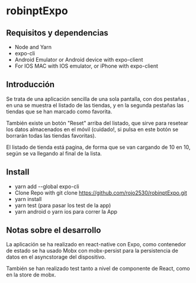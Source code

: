 # robinptExpo

## Requisitos y dependencias


* Node and Yarn
* expo-cli
* Android Emulator or Android device with expo-client
* For IOS MAC with IOS emulator, or iPhone with expo-client

## Introducción

Se trata de una aplicación sencilla de una sola pantalla, con dos pestañas , en una se muestra el listado de las tiendas, y en la segunda pestañas las tiendas que se han
marcado como favorita. 

También existe un botón "Reset" arriba del listado, que sirve para resetear los datos almacenados en el móvil (cuidado!, si pulsa en este botón se borrarán todas las tiendas
favoritas).

El listado de tienda está pagina, de forma que se van cargando de 10 en 10, según se va llegando al final de la lista. 

## Install 

* yarn add --global expo-cli
* Clone Repo with git clone https://github.com/rojo2530/robinptExpo.git
* yarn install
* yarn test (para pasar los test de la app)
* yarn android o yarn ios para correr la App

## Notas sobre el desarrollo

La aplicación se ha realizado en react-native con Expo, como contenedor de estado se ha usado Mobx con mobx-persist para la persistencia de datos en el asyncstorage
del dispositivo. 

También se han realizado test tanto a nivel de componente de React, como en la store de mobx. 





